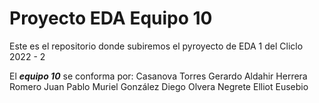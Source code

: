 # Proyecto EDA Equipo 10
Este es el repositorio donde subiremos el pyroyecto de EDA 1 del Cliclo 2022 - 2

El ***equipo 10*** se conforma por:
Casanova Torres Gerardo Aldahir
Herrera Romero Juan Pablo
Muriel González Diego
Olvera Negrete Elliot Eusebio


